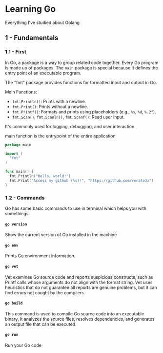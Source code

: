 # Learning Go
Everything I've studied about Golang

## 1 - Fundamentals

### 1.1 - First

In Go, a package is a way to group related code together. Every Go program is made up of packages. The `main` package is special because it defines the entry point of an executable program.

The "fmt" package provides functions for formatted input and output in Go.

Main Functions:
- `fmt.Println()`: Prints with a newline.
- `fmt.Print()`: Prints without a newline.
- `fmt.Printf()`: Formats and prints using placeholders (e.g., `%s`, `%d`, `%.2f`).
- `fmt.Scan()`, `fmt.Scanln()`, `fmt.Scanf()`: Read user input.

It's commonly used for logging, debugging, and user interaction.

main function is the entrypoint of the entire application

```go
package main

import (
  "fmt"
)

func main() {
  fmt.Println("Hello, world!")
  fmt.Print("Access my github (%s)!", "https://github.com/renato3x")
}
```

### 1.2 - Commands

Go has some basic commands to use in terminal which helps you with somethings

#### `go version`

Show the current version of Go installed in the machine

#### `go env`

Prints Go environment information.

#### `go vet`

Vet examines Go source code and reports suspicious constructs, such as Printf calls whose arguments do not align with the format string. Vet uses heuristics that do not guarantee all reports are genuine problems, but it can find errors not caught by the compilers.

#### `go build`

This command is used to compile Go source code into an executable binary. It analyzes the source files, resolves dependencies, and generates an output file that can be executed.

#### `go run`

Run your Go code
